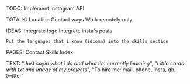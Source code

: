 TODO: 
    Implement Instagram API

TOTALK:
    Location
    Contact ways
    Work remotely only

IDEAS:
    Integrate logo
    Integrate insta's posts

    Put the languages that i know (idioma) into the skills section
    
PAGES:
    Contact
    Skills
    Index

TEXT:
    "*Just sayin what i do and what i'm currently learning*",
    "*Little cards with txt and image of my projects*",
    "To hire me: mail, phone, insta, gh, twitter"